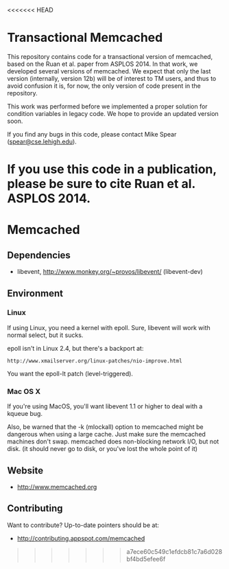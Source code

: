 <<<<<<< HEAD
# Transactional Memcached

This repository contains code for a transactional version of memcached, based
on the Ruan et al. paper from ASPLOS 2014.  In that work, we developed
several versions of memcached.  We expect that only the last version
(internally, version 12b) will be of interest to TM users, and thus to avoid
confusion it is, for now, the only version of code present in the repository.

This work was performed before we implemented a proper solution for condition
variables in legacy code.  We hope to provide an updated version soon.

If you find any bugs in this code, please contact Mike Spear
(spear@cse.lehigh.edu).

If you use this code in a publication, please be sure to cite Ruan et
al. ASPLOS 2014.
=======
# Memcached

## Dependencies

* libevent, http://www.monkey.org/~provos/libevent/ (libevent-dev)

## Environment

### Linux

If using Linux, you need a kernel with epoll.  Sure, libevent will
work with normal select, but it sucks.

epoll isn't in Linux 2.4, but there's a backport at:

    http://www.xmailserver.org/linux-patches/nio-improve.html

You want the epoll-lt patch (level-triggered).

### Mac OS X

If you're using MacOS, you'll want libevent 1.1 or higher to deal with
a kqueue bug.

Also, be warned that the -k (mlockall) option to memcached might be
dangerous when using a large cache.  Just make sure the memcached machines
don't swap.  memcached does non-blocking network I/O, but not disk.  (it
should never go to disk, or you've lost the whole point of it)

## Website

* http://www.memcached.org

## Contributing

Want to contribute?  Up-to-date pointers should be at:

* http://contributing.appspot.com/memcached
>>>>>>> a7ece60c549c1efdcb81c7a6d028bf4bd5efee6f
